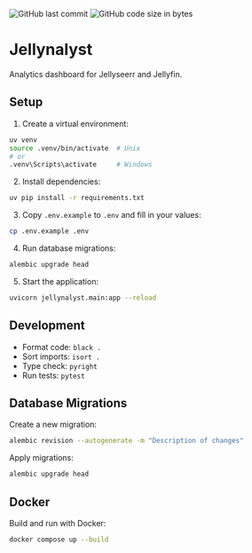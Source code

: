 ![GitHub last commit](https://img.shields.io/github/last-commit/felixchiasson/jellynalyst) ![GitHub code size in bytes](https://img.shields.io/github/languages/code-size/felixchiasson/jellynalyst)



# Jellynalyst

Analytics dashboard for Jellyseerr and Jellyfin.

## Setup

1. Create a virtual environment:
```bash
uv venv
source .venv/bin/activate  # Unix
# or
.venv\Scripts\activate     # Windows
```

2. Install dependencies:
```bash
uv pip install -r requirements.txt
```

3. Copy `.env.example` to `.env` and fill in your values:
```bash
cp .env.example .env
```

4. Run database migrations:
```bash
alembic upgrade head
```

5. Start the application:
```bash
uvicorn jellynalyst.main:app --reload
```

## Development

- Format code: `black .`
- Sort imports: `isort .`
- Type check: `pyright`
- Run tests: `pytest`

## Database Migrations

Create a new migration:
```bash
alembic revision --autogenerate -m "Description of changes"
```

Apply migrations:
```bash
alembic upgrade head
```

## Docker

Build and run with Docker:
```bash
docker compose up --build
```
